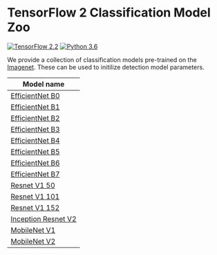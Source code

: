 # TensorFlow 2 Classification Model Zoo

[![TensorFlow 2.2](https://img.shields.io/badge/TensorFlow-2.2-FF6F00?logo=tensorflow)](https://github.com/tensorflow/tensorflow/releases/tag/v2.2.0)
[![Python 3.6](https://img.shields.io/badge/Python-3.6-3776AB)](https://www.python.org/downloads/release/python-360/)

We provide a collection of classification models pre-trained on the
[Imagenet](http://www.image-net.org). These can be used to initilize detection
model parameters.

Model name |
---------- |
[EfficientNet B0](http://download.tensorflow.org/models/object_detection/classification/tf2/20200710/efficientnet_b0.tar.gz)     |
[EfficientNet B1](http://download.tensorflow.org/models/object_detection/classification/tf2/20200710/efficientnet_b1.tar.gz)     |
[EfficientNet B2](http://download.tensorflow.org/models/object_detection/classification/tf2/20200710/efficientnet_b2.tar.gz)     |
[EfficientNet B3](http://download.tensorflow.org/models/object_detection/classification/tf2/20200710/efficientnet_b3.tar.gz)     |
[EfficientNet B4](http://download.tensorflow.org/models/object_detection/classification/tf2/20200710/efficientnet_b4.tar.gz)     |
[EfficientNet B5](http://download.tensorflow.org/models/object_detection/classification/tf2/20200710/efficientnet_b5.tar.gz)     |
[EfficientNet B6](http://download.tensorflow.org/models/object_detection/classification/tf2/20200710/efficientnet_b6.tar.gz)     |
[EfficientNet B7](http://download.tensorflow.org/models/object_detection/classification/tf2/20200710/efficientnet_b7.tar.gz)     |
[Resnet V1 50](http://download.tensorflow.org/models/object_detection/classification/tf2/20200710/resnet50_v1.tar.gz)         |
[Resnet V1 101](http://download.tensorflow.org/models/object_detection/classification/tf2/20200710/resnet101_v1.tar.gz)       |
[Resnet V1 152](http://download.tensorflow.org/models/object_detection/classification/tf2/20200710/resnet152_v1.tar.gz)       |
[Inception Resnet V2](http://download.tensorflow.org/models/object_detection/classification/tf2/20200710/inception_resnet_v2.tar.gz) |
[MobileNet V1](http://download.tensorflow.org/models/object_detection/classification/tf2/20200710/mobilenet_v1.tar.gz)        |
[MobileNet V2](http://download.tensorflow.org/models/object_detection/classification/tf2/20200710/mobilenet_v2.tar.gz)        |
